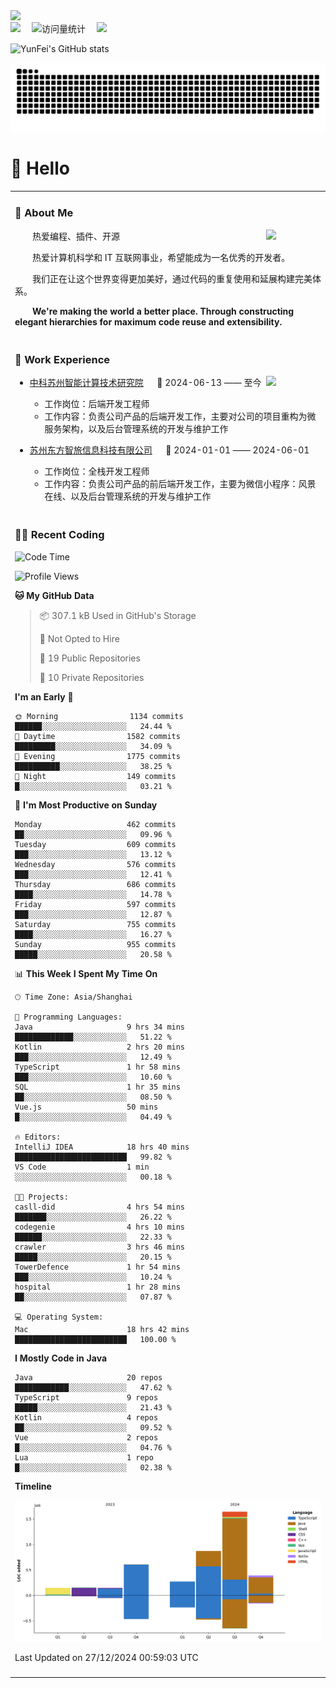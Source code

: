   <!-- dynamic typing effect 动态打字效果 -->
  <div>
    <a href="http://yunfei.plus">
      <img src="https://readme-typing-svg.demolab.com?font=Fira+Code&pause=1000&width=435&lines=console.log(%22Hello%2C%20World%22);祝您今天愉快!&center=true&size=27" />
    </a>
  </div>

  <div>
    <a href="http://yunfei.plus/"><img src="https://img.shields.io/badge/Website-博客-8c36db" /></a>&emsp;
    <!-- visitor -->
    <img src="https://komarev.com/ghpvc/?username=yunfeidog&label=Views&color=orange&style=flat" alt="访问量统计" />&emsp;
    <!-- wakatime -->    
    <a href="https://wakatime.com/@yunfeidog"><img src="https://wakatime.com/badge/user/42d0678c-368b-448b-9a77-5d21c5b55352.svg" /></a>
  </div>

![YunFei's GitHub stats](https://github-readme-stats.vercel.app/api?username=yunfeidog)

![snake](./dist/github-contribution-grid-snake.svg)

#  🙋 Hello

<table>


<tr><td>

### 🤺 About Me

<img align="right" width="88" src="https://cdn.jsdelivr.net/gh/yunfeidog/yunfeidog/assets/images/jobs.png" />

<p>&emsp;&emsp;热爱编程、插件、开源</p>
<p>&emsp;&emsp;热爱计算机科学和 IT 互联网事业，希望能成为一名优秀的开发者。</p>
<p>&emsp;&emsp;我们正在让这个世界变得更加美好，通过代码的重复使用和延展构建完美体系。</p>
<p>&emsp;&emsp;<strong>We're making the world a better place. Through constructing elegant hierarchies for maximum code reuse and extensibility.</strong></p>

</td></tr> 

<tr><td>

### 🏢 Work Experience

<img align="right" width="88" src="https://cdn.jsdelivr.net/gh/yunfeidog/yunfeidog/assets/images/yuanze.png" />

- [中科苏州智能计算技术研究院](http://iict.ac.cn/sy) &emsp; 📌 2024-06-13 —— 至今

  - 工作岗位：后端开发工程师
  - 工作内容：负责公司产品的后端开发工作，主要对公司的项目重构为微服务架构，以及后台管理系统的开发与维护工作

- [苏州东方智旅信息科技有限公司](http://www.leyoobao.com/) &emsp; 📌 2024-01-01 —— 2024-06-01

    - 工作岗位：全栈开发工程师
    - 工作内容：负责公司产品的前后端开发工作，主要为微信小程序：风景在线、以及后台管理系统的开发与维护工作


</td></tr>

<tr><td>

### 👩‍💻 Recent Coding
<!--START_SECTION:waka-->
![Code Time](http://img.shields.io/badge/Code%20Time-2%2C213%20hrs%205%20mins-blue)

![Profile Views](http://img.shields.io/badge/Profile%20Views-0-blue)

**🐱 My GitHub Data** 

> 📦 307.1 kB Used in GitHub's Storage 
 > 
> 🚫 Not Opted to Hire
 > 
> 📜 19 Public Repositories 
 > 
> 🔑 10 Private Repositories 
 > 
**I'm an Early 🐤** 

```text
🌞 Morning                1134 commits        ██████░░░░░░░░░░░░░░░░░░░   24.44 % 
🌆 Daytime                1582 commits        █████████░░░░░░░░░░░░░░░░   34.09 % 
🌃 Evening                1775 commits        ██████████░░░░░░░░░░░░░░░   38.25 % 
🌙 Night                  149 commits         █░░░░░░░░░░░░░░░░░░░░░░░░   03.21 % 
```
📅 **I'm Most Productive on Sunday** 

```text
Monday                   462 commits         ██░░░░░░░░░░░░░░░░░░░░░░░   09.96 % 
Tuesday                  609 commits         ███░░░░░░░░░░░░░░░░░░░░░░   13.12 % 
Wednesday                576 commits         ███░░░░░░░░░░░░░░░░░░░░░░   12.41 % 
Thursday                 686 commits         ████░░░░░░░░░░░░░░░░░░░░░   14.78 % 
Friday                   597 commits         ███░░░░░░░░░░░░░░░░░░░░░░   12.87 % 
Saturday                 755 commits         ████░░░░░░░░░░░░░░░░░░░░░   16.27 % 
Sunday                   955 commits         █████░░░░░░░░░░░░░░░░░░░░   20.58 % 
```


📊 **This Week I Spent My Time On** 

```text
🕑︎ Time Zone: Asia/Shanghai

💬 Programming Languages: 
Java                     9 hrs 34 mins       █████████████░░░░░░░░░░░░   51.22 % 
Kotlin                   2 hrs 20 mins       ███░░░░░░░░░░░░░░░░░░░░░░   12.49 % 
TypeScript               1 hr 58 mins        ███░░░░░░░░░░░░░░░░░░░░░░   10.60 % 
SQL                      1 hr 35 mins        ██░░░░░░░░░░░░░░░░░░░░░░░   08.50 % 
Vue.js                   50 mins             █░░░░░░░░░░░░░░░░░░░░░░░░   04.49 % 

🔥 Editors: 
IntelliJ IDEA            18 hrs 40 mins      █████████████████████████   99.82 % 
VS Code                  1 min               ░░░░░░░░░░░░░░░░░░░░░░░░░   00.18 % 

🐱‍💻 Projects: 
casll-did                4 hrs 54 mins       ███████░░░░░░░░░░░░░░░░░░   26.22 % 
codegenie                4 hrs 10 mins       ██████░░░░░░░░░░░░░░░░░░░   22.33 % 
crawler                  3 hrs 46 mins       █████░░░░░░░░░░░░░░░░░░░░   20.15 % 
TowerDefence             1 hr 54 mins        ███░░░░░░░░░░░░░░░░░░░░░░   10.24 % 
hospital                 1 hr 28 mins        ██░░░░░░░░░░░░░░░░░░░░░░░   07.87 % 

💻 Operating System: 
Mac                      18 hrs 42 mins      █████████████████████████   100.00 % 
```

**I Mostly Code in Java** 

```text
Java                     20 repos            ████████████░░░░░░░░░░░░░   47.62 % 
TypeScript               9 repos             █████░░░░░░░░░░░░░░░░░░░░   21.43 % 
Kotlin                   4 repos             ██░░░░░░░░░░░░░░░░░░░░░░░   09.52 % 
Vue                      2 repos             █░░░░░░░░░░░░░░░░░░░░░░░░   04.76 % 
Lua                      1 repo              █░░░░░░░░░░░░░░░░░░░░░░░░   02.38 % 
```



**Timeline**

![Lines of Code chart](https://raw.githubusercontent.com/yunfeidog/yunfeidog/main/assets/bar_graph.png)


 Last Updated on 27/12/2024 00:59:03 UTC
<!--END_SECTION:waka-->

</td></tr>




<tr><td>

